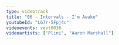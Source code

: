 ```yaml
---
type: videotrack
title: "06 - Intervals - I'm Awake"
youtubeId: "LG7r-5Fpj4c"
videoevents: vevt0036
videoartists: ["Plini", "Aaron Marshall"]
---
```

